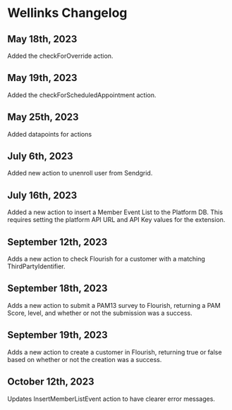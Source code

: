 # Wellinks Changelog

## May 18th, 2023

Added the checkForOverride action.

## May 19th, 2023

Added the checkForScheduledAppointment action.

## May 25th, 2023

Added datapoints for actions


## July 6th, 2023

Added new action to unenroll user from Sendgrid.

## July 16th, 2023

Added a new action to insert a Member Event List to the Platform DB. This requires setting the platform API URL and API Key values for the extension.

## September 12th, 2023

Adds a new action to check Flourish for a customer with a matching ThirdPartyIdentifier.

## September 18th, 2023

Adds a new action to submit a PAM13 survey to Flourish, returning a PAM Score, level, and whether or not the submission was a success.

## September 19th, 2023

Adds a new action to create a customer in Flourish, returning true or false based on whether or not the creation was a success.

## October 12th, 2023

Updates InsertMemberListEvent action to have clearer error messages.